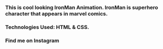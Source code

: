 ### This is cool looking IronMan Animation. IronMan is superhero character that appears in marvel comics.

### Technologies Used: HTML & CSS.

### Find me on Instagram
